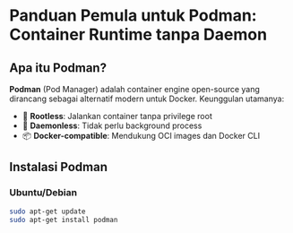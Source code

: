 # Panduan Pemula untuk Podman: Container Runtime tanpa Daemon


## Apa itu Podman?
**Podman** (Pod Manager) adalah container engine open-source yang dirancang sebagai alternatif modern untuk Docker. Keunggulan utamanya:
- 🔐 **Rootless**: Jalankan container tanpa privilege root
- 🚫 **Daemonless**: Tidak perlu background process
- 📦 **Docker-compatible**: Mendukung OCI images dan Docker CLI

## Instalasi Podman
### Ubuntu/Debian
```bash
sudo apt-get update
sudo apt-get install podman
